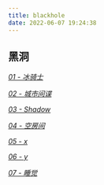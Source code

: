 ```yaml
---
title: blackhole
date: 2022-06-07 19:24:38
---
```


## 黑洞

*[01 - 冰骑士](/blackhole/1.html)*

*[02 - 城市间谍](/blackhole/2.html)*

*[03 - Shadow](/blackhole/3.html)*

*[04 - 空房间](/blackhole/4.html)*

*[05 - x](/blackhole/5.html)*

*[06 - y](/blackhole/6.html)*

*[07 - 睡觉](/blackhole/7.html)*
